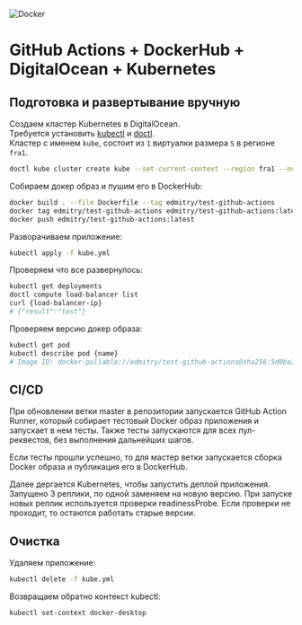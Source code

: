 ![Docker](https://github.com/mqwerty/test-github-actions/workflows/Docker/badge.svg)

# GitHub Actions + DockerHub + DigitalOcean + Kubernetes

## Подготовка и развертывание вручную

Создаем кластер Kubernetes в DigitalOcean.  
Требуется установить [kubectl](https://kubernetes.io/docs/tasks/tools/install-kubectl/) и [doctl](https://github.com/digitalocean/doctl).  
Кластер с именем `kube`, состоит из `1` виртуалки размера `S` в регионе `fra1`.
```bash
doctl kube cluster create kube --set-current-context --region fra1 --node-pool "name=kube-test;size=s-2vcpu-2gb;count=1"
```

Собираем докер образ и пушим его в DockerHub:
```bash
docker build . --file Dockerfile --tag edmitry/test-github-actions
docker tag edmitry/test-github-actions edmitry/test-github-actions:latest
docker push edmitry/test-github-actions:latest
```

Разворачиваем приложение:
```bash
kubectl apply -f kube.yml
```

Проверяем что все развернулось:
```bash
kubectl get deployments
doctl compute load-balancer list
curl {load-balancer-ip}
# {"result":"test"}
```

Проверяем версию докер образа:
```bash
kubectl get pod
kubectl describe pod {name}
# Image ID: docker-pullable://edmitry/test-github-actions@sha256:5d0ba35bdd128eea01fbfdee60b0d4f91ccd97a43ff303f3d8cf99b1ce9638c8
```

## CI/CD

При обновлении ветки master в репозитории запускается GitHub Action Runner, который собирает тестовый Docker образ приложения и
запускает в нем тесты. Также тесты запускаются для всех пул-реквестов, без выполнения дальнейших шагов.

Если тесты прошли успешно, то для мастер ветки запускается сборка Docker образа и публикация его в DockerHub.

Далее дергается Kubernetes, чтобы запустить деплой приложения.
Запущено 3 реплики, по одной заменяем на новую версию.
При запуске новых реплик используется проверки readinessProbe.
Если проверки не проходит, то остаются работать старые версии.

## Очистка

Удаляем приложение:
```bash
kubectl delete -f kube.yml
```

Возвращаем обратно контекст kubectl:
```bash
kubectl set-context docker-desktop
```
